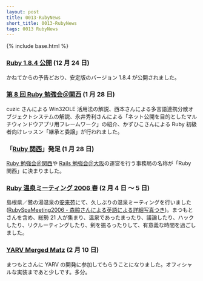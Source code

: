 ```yaml
---
layout: post
title: 0013-RubyNews
short_title: 0013-RubyNews
tags: 0013 RubyNews
---
```

{% include base.html %}


### [Ruby 1.8.4 公開](http://www.ruby-lang.org/ja/20051224.html) (12 月 24 日)

かねてからの予告どおり、安定版のバージョン 1.8.4 が公開されました。

### [第 8 回 Ruby 勉強会＠関西](http://jp.rubyist.net/?KansaiWorkshop8) (1 月 28 日)

cuzic さんによる Win32OLE 活用法の解説、西本さんによる多言語連携分散オブジェクトシステムの解説、永井秀利さんによる「ネット公開を目的としたマルチウィンドウアプリ用フレームワーク」の紹介、かずひこさんによる Ruby 初級者向けレッスン「継承と委譲」が行われました。

### 「[Ruby 関西](http://jp.rubyist.net/?RubyKansai)」発足 (1 月 28 日)

[Ruby 勉強会＠関西](http://jp.rubyist.net/?KansaiWorkshop)や [Rails 勉強会＠大阪](http://wiki.fdiary.net/rails/?RailsMeetingOsaka)の運営を行う事務局の名称が「Ruby 関西」に決まりました。

### [Ruby 温泉ミーティング 2006 春](http://blade.nagaokaut.ac.jp/cgi-bin/scat.rb/ruby/ruby-list/41737) (2 月 4 日 〜 5 日)

島根県／鷺の湯温泉の[安来苑](http://yasugien.hp.infoseek.co.jp/)にて、久しぶりの温泉ミーティングを行いました ([RubySpaMeeting2006 - 森脇さんによる英語による詳細写真つき](http://redhanded.hobix.com/cult/rubyspameeting2006.html))。まつもとさんを含め、総勢 21 人が集まり、温泉であったまったり、議論したり、ハックしたり、リクルーティングしたり、剣を振るったりして、有意義な時間を過ごしました。

### [YARV Merged Matz](http://redhanded.hobix.com/cult/yarvMergedMatz.html) (2 月 10 日)

まつもとさんに YARV の開発に参加してもらうことになりました。オフィシャルな実装まであと少しです。多分。


